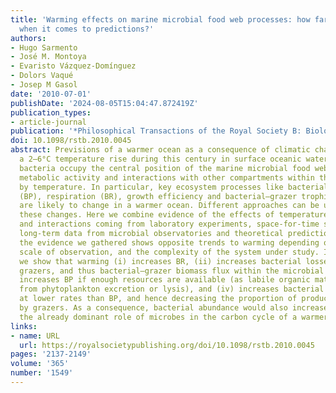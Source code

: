 ```yaml
---
title: 'Warming effects on marine microbial food web processes: how far can we go
  when it comes to predictions?'
authors:
- Hugo Sarmento
- José M. Montoya
- Evaristo Vázquez-Domínguez
- Dolors Vaqué
- Josep M Gasol
date: '2010-07-01'
publishDate: '2024-08-05T15:04:47.872419Z'
publication_types:
- article-journal
publication: '*Philosophical Transactions of the Royal Society B: Biological Sciences*'
doi: 10.1098/rstb.2010.0045
abstract: Previsions of a warmer ocean as a consequence of climatic change point to
  a 2–6°C temperature rise during this century in surface oceanic waters. Heterotrophic
  bacteria occupy the central position of the marine microbial food web, and their
  metabolic activity and interactions with other compartments within the web are regulated
  by temperature. In particular, key ecosystem processes like bacterial production
  (BP), respiration (BR), growth efficiency and bacterial–grazer trophic interactions
  are likely to change in a warmer ocean. Different approaches can be used to predict
  these changes. Here we combine evidence of the effects of temperature on these processes
  and interactions coming from laboratory experiments, space-for-time substitutions,
  long-term data from microbial observatories and theoretical predictions. Some of
  the evidence we gathered shows opposite trends to warming depending on the spatio-temporal
  scale of observation, and the complexity of the system under study. In particular,
  we show that warming (i) increases BR, (ii) increases bacterial losses to their
  grazers, and thus bacterial–grazer biomass flux within the microbial food web, (iii)
  increases BP if enough resources are available (as labile organic matter derived
  from phytoplankton excretion or lysis), and (iv) increases bacterial losses to grazing
  at lower rates than BP, and hence decreasing the proportion of production removed
  by grazers. As a consequence, bacterial abundance would also increase and reinforce
  the already dominant role of microbes in the carbon cycle of a warmer ocean.
links:
- name: URL
  url: https://royalsocietypublishing.org/doi/10.1098/rstb.2010.0045
pages: '2137-2149'
volume: '365'
number: '1549'
---
```

